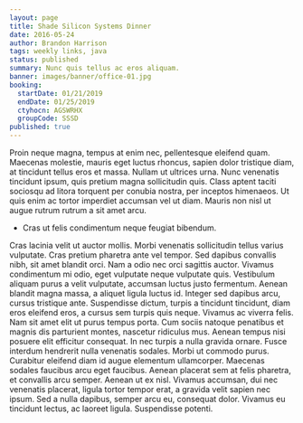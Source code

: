 ```yaml
---
layout: page
title: Shade Silicon Systems Dinner
date: 2016-05-24
author: Brandon Harrison
tags: weekly links, java
status: published
summary: Nunc quis tellus ac eros aliquam.
banner: images/banner/office-01.jpg
booking:
  startDate: 01/21/2019
  endDate: 01/25/2019
  ctyhocn: AGSWRHX
  groupCode: SSSD
published: true
---
```

Proin neque magna, tempus at enim nec, pellentesque eleifend quam. Maecenas molestie, mauris eget luctus rhoncus, sapien dolor tristique diam, at tincidunt tellus eros et massa. Nullam ut ultrices urna. Nunc venenatis tincidunt ipsum, quis pretium magna sollicitudin quis. Class aptent taciti sociosqu ad litora torquent per conubia nostra, per inceptos himenaeos. Ut quis enim ac tortor imperdiet accumsan vel ut diam. Mauris non nisl ut augue rutrum rutrum a sit amet arcu.

* Cras ut felis condimentum neque feugiat bibendum.

Cras lacinia velit ut auctor mollis. Morbi venenatis sollicitudin tellus varius vulputate. Cras pretium pharetra ante vel tempor. Sed dapibus convallis nibh, sit amet blandit orci. Nam a odio nec orci sagittis auctor. Vivamus condimentum mi odio, eget vulputate neque vulputate quis. Vestibulum aliquam purus a velit vulputate, accumsan luctus justo fermentum. Aenean blandit magna massa, a aliquet ligula luctus id. Integer sed dapibus arcu, cursus tristique ante. Suspendisse dictum, turpis a tincidunt tincidunt, diam eros eleifend eros, a cursus sem turpis quis neque. Vivamus ac viverra felis. Nam sit amet elit ut purus tempus porta. Cum sociis natoque penatibus et magnis dis parturient montes, nascetur ridiculus mus.
Aenean tempus nisi posuere elit efficitur consequat. In nec turpis a nulla gravida ornare. Fusce interdum hendrerit nulla venenatis sodales. Morbi ut commodo purus. Curabitur eleifend diam id augue elementum ullamcorper. Maecenas sodales faucibus arcu eget faucibus. Aenean placerat sem at felis pharetra, et convallis arcu semper. Aenean ut ex nisl. Vivamus accumsan, dui nec venenatis placerat, ligula tortor tempor erat, a gravida velit sapien nec ipsum. Sed a nulla dapibus, semper arcu eu, consequat dolor. Vivamus eu tincidunt lectus, ac laoreet ligula. Suspendisse potenti.
